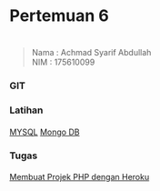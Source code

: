 # Pertemuan 6 <h1>
>Nama   : Achmad Syarif Abdullah                
>NIM    : 175610099
### GIT <h3>
### Latihan <h4>
[MYSQL](mysql1.md)
[Mongo DB](mongo1.md)
### Tugas <h4>
[Membuat Projek PHP dengan Heroku](heroku-php.md)